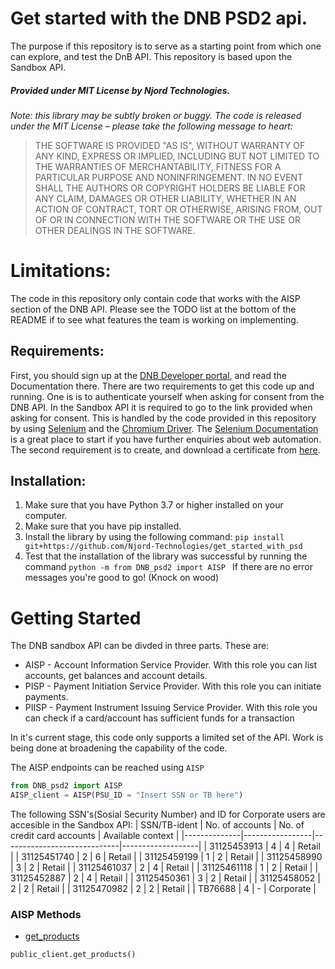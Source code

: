 # Get started with the DNB PSD2 api.

The purpose if this repository is to serve as a starting point from which one can explore, and test the DnB API. This repository is based upon the Sandbox API. 

##### Provided under MIT License by Njord Technologies.
*Note: this library may be subtly broken or buggy. The code is released under
the MIT License – please take the following message to heart:*
> THE SOFTWARE IS PROVIDED "AS IS", WITHOUT WARRANTY OF ANY KIND, EXPRESS OR
IMPLIED, INCLUDING BUT NOT LIMITED TO THE WARRANTIES OF MERCHANTABILITY, FITNESS
FOR A PARTICULAR PURPOSE AND NONINFRINGEMENT. IN NO EVENT SHALL THE AUTHORS OR
COPYRIGHT HOLDERS BE LIABLE FOR ANY CLAIM, DAMAGES OR OTHER LIABILITY, WHETHER
IN AN ACTION OF CONTRACT, TORT OR OTHERWISE, ARISING FROM, OUT OF OR IN
CONNECTION WITH THE SOFTWARE OR THE USE OR OTHER DEALINGS IN THE SOFTWARE.
# Limitations:
The code in this repository only contain code that works with the AISP section of the DNB API. Please see the TODO list at the bottom of the README if to see what features the team is working on implementing.

## Requirements:

First, you should sign up at the [DNB Developer portal](https://developer.dnb.no), and read the Documentation there. 
There are two requirements to get this code up and running. One is is to authenticate yourself when asking for consent from the DNB API. In the Sandbox API it is required to go to the link provided when asking for consent. This is handled by the code provided in this repository by using [Selenium](https://www.selenium.dev) and the [Chromium Driver](https://chromedriver.chromium.org/downloads). 
The [Selenium Documentation](https://www.selenium.dev/documentation/en/) is a great place to start if you have further enquiries about web automation.
The second requirement is to create, and download a certificate from [here](https://developer.dnb.no/profile/psd2). 
## Installation:
1. Make sure that you have Python 3.7 or higher installed on your computer. 
2. Make sure that you have pip installed. 
3. Install the library by using the following command: `pip install git+https://github.com/Njord-Technologies/get_started_with_psd` 
4. Test that the installation of the library was successful by running the command `python -m from DNB_psd2 import AISP `
If there are no error messages you're good to go! (Knock on wood)  

# Getting Started
The DNB sandbox API can be divded in three parts. These are:
* AISP - Account Information Service Provider. With this role you can list accounts, get balances and account details.
* PISP - Payment Initiation Service Provider. With this role you can initiate payments.
* PIISP - Payment Instrument Issuing Service Provider. With this role you can check if a card/account has sufficient funds for a transaction

In it's current stage, this code only supports a limited set of the API. Work is being done at broadening the capability of the code.

The AISP endpoints can be reached using ```AISP```

```python
from DNB_psd2 import AISP
AISP_client = AISP(PSU_ID = "Insert SSN or TB here")
```

The following SSN's(Sosial Security Number) and ID for Corporate users are accesible in the Sandbox API:
| SSN/TB-ident | No. of accounts | No. of credit card accounts | Available context |
|--------------|-----------------|-----------------------------|-------------------|
| 31125453913  | 4               | 4                           | Retail            |
| 31125451740  | 2               | 6                           | Retail            |
| 31125459199  | 1               | 2                           | Retail            |
| 31125458990  | 3               | 2                           | Retail            |
| 31125461037  | 2               | 4                           | Retail            |
| 31125461118  | 1               | 2                           | Retail            |
| 31125452887  | 2               | 4                           | Retail            |
| 31125450361  | 3               | 2                           | Retail            |
| 31125458052  | 2               | 2                           | Retail            |
| 31125470982  | 2               | 2                           | Retail            |
| TB76688      | 4               | -                           | Corporate         |

### AISP Methods
- [get_products](https://docs.pro.coinbase.com//#get-products)
```python
public_client.get_products()
```